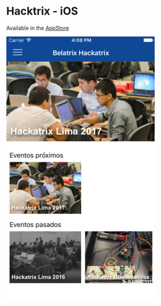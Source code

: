 # Hacktrix - iOS

Available in the [AppStore]("https://itunes.apple.com/us/app/belatrix-hackatrix/id1236914895?l=es&ls=1&mt=8")

![Screen1](https://github.com/belatrix/BelatrixEventsIOS/blob/master/screenshots/screen1.jpg)
